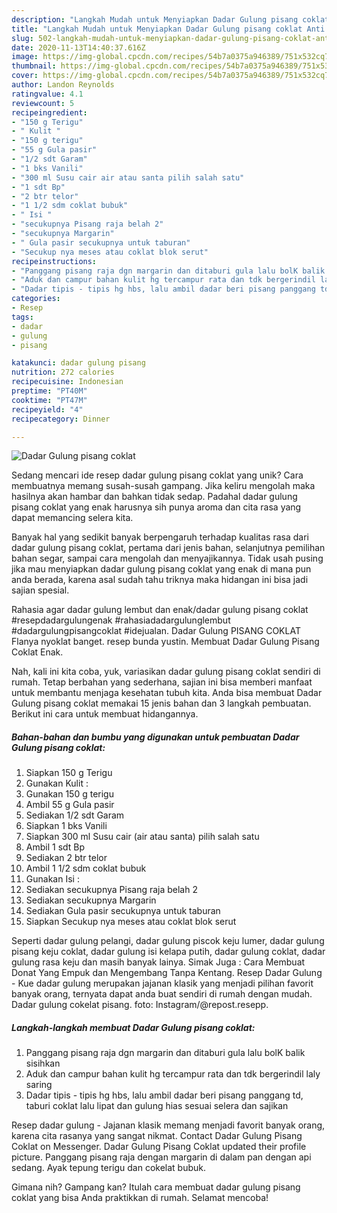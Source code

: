 ```yaml
---
description: "Langkah Mudah untuk Menyiapkan Dadar Gulung pisang coklat Anti Gagal"
title: "Langkah Mudah untuk Menyiapkan Dadar Gulung pisang coklat Anti Gagal"
slug: 502-langkah-mudah-untuk-menyiapkan-dadar-gulung-pisang-coklat-anti-gagal
date: 2020-11-13T14:40:37.616Z
image: https://img-global.cpcdn.com/recipes/54b7a0375a946389/751x532cq70/dadar-gulung-pisang-coklat-foto-resep-utama.jpg
thumbnail: https://img-global.cpcdn.com/recipes/54b7a0375a946389/751x532cq70/dadar-gulung-pisang-coklat-foto-resep-utama.jpg
cover: https://img-global.cpcdn.com/recipes/54b7a0375a946389/751x532cq70/dadar-gulung-pisang-coklat-foto-resep-utama.jpg
author: Landon Reynolds
ratingvalue: 4.1
reviewcount: 5
recipeingredient:
- "150 g Terigu"
- " Kulit "
- "150 g terigu"
- "55 g Gula pasir"
- "1/2 sdt Garam"
- "1 bks Vanili"
- "300 ml Susu cair air atau santa pilih salah satu"
- "1 sdt Bp"
- "2 btr telor"
- "1 1/2 sdm coklat bubuk"
- " Isi "
- "secukupnya Pisang raja belah 2"
- "secukupnya Margarin"
- " Gula pasir secukupnya untuk taburan"
- "Secukup nya meses atau coklat blok serut"
recipeinstructions:
- "Panggang pisang raja dgn margarin dan ditaburi gula lalu bolK balik sisihkan"
- "Aduk dan campur bahan kulit hg tercampur rata dan tdk bergerindil laly saring"
- "Dadar tipis - tipis hg hbs, lalu ambil dadar beri pisang panggang td, taburi coklat lalu lipat dan gulung hias sesuai selera dan sajikan"
categories:
- Resep
tags:
- dadar
- gulung
- pisang

katakunci: dadar gulung pisang 
nutrition: 272 calories
recipecuisine: Indonesian
preptime: "PT40M"
cooktime: "PT47M"
recipeyield: "4"
recipecategory: Dinner

---
```



![Dadar Gulung pisang coklat](https://img-global.cpcdn.com/recipes/54b7a0375a946389/751x532cq70/dadar-gulung-pisang-coklat-foto-resep-utama.jpg)

Sedang mencari ide resep dadar gulung pisang coklat yang unik? Cara membuatnya memang susah-susah gampang. Jika keliru mengolah maka hasilnya akan hambar dan bahkan tidak sedap. Padahal dadar gulung pisang coklat yang enak harusnya sih punya aroma dan cita rasa yang dapat memancing selera kita.

Banyak hal yang sedikit banyak berpengaruh terhadap kualitas rasa dari dadar gulung pisang coklat, pertama dari jenis bahan, selanjutnya pemilihan bahan segar, sampai cara mengolah dan menyajikannya. Tidak usah pusing jika mau menyiapkan dadar gulung pisang coklat yang enak di mana pun anda berada, karena asal sudah tahu triknya maka hidangan ini bisa jadi sajian spesial.

Rahasia agar dadar gulung lembut dan enak/dadar gulung pisang coklat #resepdadargulungenak #rahasiadadargulunglembut #dadargulungpisangcoklat #idejualan. Dadar Gulung PISANG COKLAT Flanya nyoklat banget. resep bunda yustin. Membuat Dadar Gulung Pisang Coklat Enak.


Nah, kali ini kita coba, yuk, variasikan dadar gulung pisang coklat sendiri di rumah. Tetap berbahan yang sederhana, sajian ini bisa memberi manfaat untuk membantu menjaga kesehatan tubuh kita. Anda bisa membuat Dadar Gulung pisang coklat memakai 15 jenis bahan dan 3 langkah pembuatan. Berikut ini cara untuk membuat hidangannya.

<!--inarticleads1-->

##### Bahan-bahan dan bumbu yang digunakan untuk pembuatan Dadar Gulung pisang coklat:

1. Siapkan 150 g Terigu
1. Gunakan  Kulit :
1. Gunakan 150 g terigu
1. Ambil 55 g Gula pasir
1. Sediakan 1/2 sdt Garam
1. Siapkan 1 bks Vanili
1. Siapkan 300 ml Susu cair (air atau santa) pilih salah satu
1. Ambil 1 sdt Bp
1. Sediakan 2 btr telor
1. Ambil 1 1/2 sdm coklat bubuk
1. Gunakan  Isi :
1. Sediakan secukupnya Pisang raja belah 2
1. Sediakan secukupnya Margarin
1. Sediakan  Gula pasir secukupnya untuk taburan
1. Siapkan Secukup nya meses atau coklat blok serut


Seperti dadar gulung pelangi, dadar gulung piscok keju lumer, dadar gulung pisang keju coklat, dadar gulung isi kelapa putih, dadar gulung coklat, dadar gulung rasa keju dan masih banyak lainya. Simak Juga : Cara Membuat Donat Yang Empuk dan Mengembang Tanpa Kentang. Resep Dadar Gulung - Kue dadar gulung merupakan jajanan klasik yang menjadi pilihan favorit banyak orang, ternyata dapat anda buat sendiri di rumah dengan mudah. Dadar gulung cokelat pisang. foto: Instagram/@repost.resepp. 

<!--inarticleads2-->

##### Langkah-langkah membuat Dadar Gulung pisang coklat:

1. Panggang pisang raja dgn margarin dan ditaburi gula lalu bolK balik sisihkan
1. Aduk dan campur bahan kulit hg tercampur rata dan tdk bergerindil laly saring
1. Dadar tipis - tipis hg hbs, lalu ambil dadar beri pisang panggang td, taburi coklat lalu lipat dan gulung hias sesuai selera dan sajikan


Resep dadar gulung - Jajanan klasik memang menjadi favorit banyak orang, karena cita rasanya yang sangat nikmat. Contact Dadar Gulung Pisang Coklat on Messenger. Dadar Gulung Pisang Coklat updated their profile picture. Panggang pisang raja dengan margarin di dalam pan dengan api sedang. Ayak tepung terigu dan cokelat bubuk. 

Gimana nih? Gampang kan? Itulah cara membuat dadar gulung pisang coklat yang bisa Anda praktikkan di rumah. Selamat mencoba!
